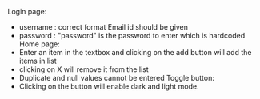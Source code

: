Login page:
  - username : correct format Email id should be given
  - password : "password" is the password to enter which is hardcoded
Home page:
  - Enter an item in the textbox and clicking on the add button will add the items in list
  - clicking on X will remove it from the list
  - Duplicate and null values cannot be entered
Toggle button:
   - Clicking on the button will enable dark and light mode.
 
